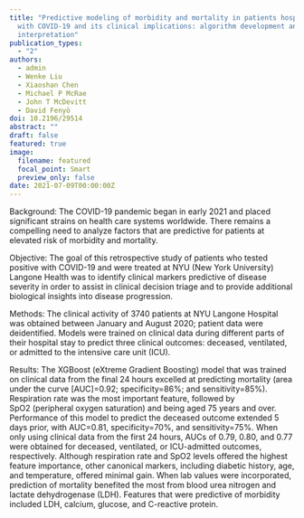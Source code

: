 ```yaml
---
title: "Predictive modeling of morbidity and mortality in patients hospitalized
  with COVID-19 and its clinical implications: algorithm development and
  interpretation"
publication_types:
  - "2"
authors:
  - admin
  - Wenke Liu
  - Xiaoshan Chen
  - Michael P McRae
  - John T McDevitt
  - David Fenyö
doi: 10.2196/29514
abstract: ""
draft: false
featured: true
image:
  filename: featured
  focal_point: Smart
  preview_only: false
date: 2021-07-09T00:00:00Z
---
```

Background: The COVID-19 pandemic began in early 2021 and placed significant strains on health care systems worldwide. There remains a compelling need to analyze factors that are predictive for patients at elevated risk of morbidity and mortality.

Objective: The goal of this retrospective study of patients who tested positive with COVID-19 and were treated at NYU (New York University) Langone Health was to identify clinical markers predictive of disease severity in order to assist in clinical decision triage and to provide additional biological insights into disease progression.

Methods: The clinical activity of 3740 patients at NYU Langone Hospital was obtained between January and August 2020; patient data were deidentified. Models were trained on clinical data during different parts of their hospital stay to predict three clinical outcomes: deceased, ventilated, or admitted to the intensive care unit (ICU).

Results: The XGBoost (eXtreme Gradient Boosting) model that was trained on clinical data from the final 24 hours excelled at predicting mortality (area under the curve \[AUC]=0.92; specificity=86%; and sensitivity=85%). Respiration rate was the most important feature, followed by SpO2 (peripheral oxygen saturation) and being aged 75 years and over. Performance of this model to predict the deceased outcome extended 5 days prior, with AUC=0.81, specificity=70%, and sensitivity=75%. When only using clinical data from the first 24 hours, AUCs of 0.79, 0.80, and 0.77 were obtained for deceased, ventilated, or ICU-admitted outcomes, respectively. Although respiration rate and SpO2 levels offered the highest feature importance, other canonical markers, including diabetic history, age, and temperature, offered minimal gain. When lab values were incorporated, prediction of mortality benefited the most from blood urea nitrogen and lactate dehydrogenase (LDH). Features that were predictive of morbidity included LDH, calcium, glucose, and C-reactive protein.
